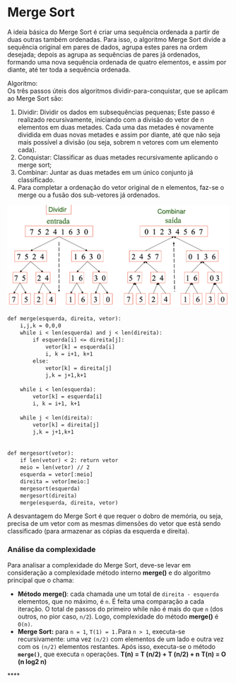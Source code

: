 # Merge Sort

A ideia básica do Merge Sort é criar uma sequência ordenada a partir de duas outras também ordenadas. Para isso, o algoritmo Merge Sort divide a sequência original em pares de dados, agrupa estes pares na ordem desejada; depois as agrupa as sequências de pares já ordenados, formando uma nova sequência ordenada de quatro elementos, e assim por diante, até ter toda a sequência ordenada.

Algoritmo:  
Os três passos úteis dos algoritmos dividir-para-conquistar, que se aplicam ao Merge Sort são:

1. Dividir: Dividir os dados em subsequências pequenas; Este passo é realizado recursivamente, iniciando com a divisão do vetor de n elementos em duas metades. Cada uma das metades é novamente dividida em duas novas metades e assim por diante, até que não seja mais possível a divisão \(ou seja, sobrem n vetores com um elemento cada\).
2. Conquistar: Classificar as duas metades recursivamente aplicando o merge sort;
3. Combinar: Juntar as duas metades em um único conjunto já classificado.
4. Para completar a ordenação do vetor original de n elementos, faz-se o merge ou a fusão dos sub-vetores já ordenados.

![](../.gitbook/assets/image%20%2837%29.png)

```text
def merge(esquerda, direita, vetor):
    i,j,k = 0,0,0
    while i < len(esquerda) and j < len(direita):
        if esquerda[i] <= direita[j]:
            vetor[k] = esquerda[i]
            i, k = i+1, k+1
        else:
            vetor[k] = direita[j]
            j,k = j+1,k+1
                    
    while i < len(esquerda):
        vetor[k] = esquerda[i]
        i, k = i+1, k+1

    while j < len(direita):
        vetor[k] = direita[j]
        j,k = j+1,k+1
        
        
def mergesort(vetor):
    if len(vetor) < 2: return vetor
    meio = len(vetor) // 2
    esquerda = vetor[:meio]
    direita = vetor[meio:]
    mergesort(esquerda)
    mergesort(direita)
    merge(esquerda, direita, vetor)
```

A desvantagem do Merge Sort é que requer o dobro de memória, ou seja, precisa de um vetor com as mesmas dimensões do vetor que está sendo classificado \(para armazenar as cópias da esquerda e direita\).

### Análise da complexidade

Para analisar a complexidade do Merge Sort, deve-se levar em consideração a complexidade método interno **merge\(\)** e do algoritmo principal que o chama:

* **Método** **merge\(\)**: cada chamada une um total de `direita - esquerda` elementos, que no máximo, é `n`. É feita uma comparação a cada iteração. O total de passos do primeiro while não é mais do que `n` \(dos outros, no pior caso, `n/2`\). Logo, complexidade do método **merge\(\)** é `O(n)`.
* **Merge Sort:** para `n = 1`, `T(1) = 1.`Para `n > 1`, executa-se recursivamente: uma vez `(n/2)` com elementos de um lado e outra vez com os `(n/2)` elementos restantes. Após isso, executa-se  o método **`merge()`**, que executa `n` operações.                                                                 **T\(n\) = T \(n/2\) + T \(n/2\) + n**                                                                        **T\(n\) = O \(n log2 n\)**

\*\*\*\*

